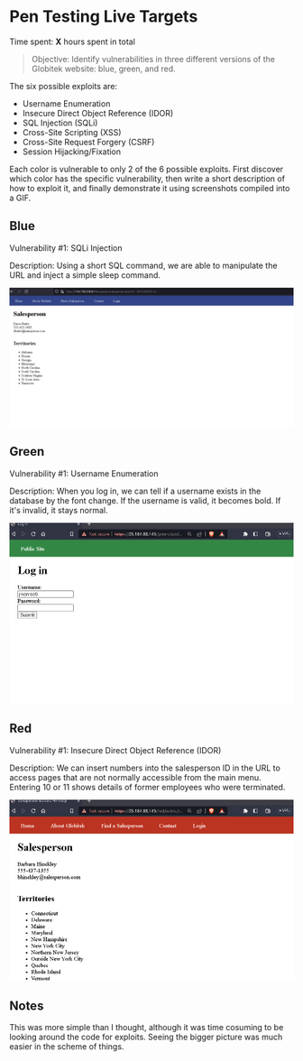 # Pen Testing Live Targets

Time spent: **X** hours spent in total

> Objective: Identify vulnerabilities in three different versions of the Globitek website: blue, green, and red.

The six possible exploits are:

* Username Enumeration
* Insecure Direct Object Reference (IDOR)
* SQL Injection (SQLi)
* Cross-Site Scripting (XSS)
* Cross-Site Request Forgery (CSRF)
* Session Hijacking/Fixation

Each color is vulnerable to only 2 of the 6 possible exploits. First discover which color has the specific vulnerability, then write a short description of how to exploit it, and finally demonstrate it using screenshots compiled into a GIF.

## Blue

Vulnerability #1: SQLi Injection 

Description: Using a short SQL command, we are able to manipulate the URL and inject a simple sleep command. 

<img src="blue-vuln1.gif">


## Green

Vulnerability #1: Username Enumeration

Description: When you log in, we can tell if a username exists in the database by the font change. If the username is valid, it becomes bold. If it's invalid, it stays normal.

<img src="green-vuln1.gif">


## Red

Vulnerability #1: Insecure Direct Object Reference (IDOR)

Description: We can insert numbers into the salesperson ID in the URL to access pages that are not normally accessible from the main menu. Entering  10 or 11 shows details of former employees who were terminated.

<img src="red-vuln1.gif">


## Notes 

This was more simple than I thought, although it was time cosuming to be looking around the code for exploits. Seeing the bigger picture was much easier in the scheme of things.


